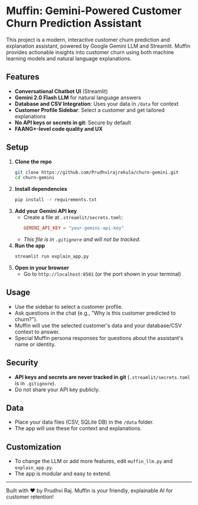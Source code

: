 
# Muffin: Gemini-Powered Customer Churn Prediction Assistant

This project is a modern, interactive customer churn prediction and explanation assistant, powered by Google Gemini LLM and Streamlit. Muffin provides actionable insights into customer churn using both machine learning models and natural language explanations.

## Features
- **Conversational Chatbot UI** (Streamlit)
- **Gemini 2.0 Flash LLM** for natural language answers
- **Database and CSV Integration**: Uses your data in `/data` for context
- **Customer Profile Sidebar**: Select a customer and get tailored explanations
- **No API keys or secrets in git**: Secure by default
- **FAANG+-level code quality and UX**

## Setup
1. **Clone the repo**
   ```sh
   git clone https://github.com/Prudhvirajrekula/churn-gemini.git
   cd churn-gemini
   ```
2. **Install dependencies**
   ```sh
   pip install -r requirements.txt
   ```
3. **Add your Gemini API key**
   - Create a file at `.streamlit/secrets.toml`:
     ```toml
     GEMINI_API_KEY = "your-gemini-api-key"
     ```
   - _This file is in `.gitignore` and will not be tracked._
4. **Run the app**
   ```sh
   streamlit run explain_app.py
   ```
5. **Open in your browser**
   - Go to `http://localhost:8501` (or the port shown in your terminal)

## Usage
- Use the sidebar to select a customer profile.
- Ask questions in the chat (e.g., "Why is this customer predicted to churn?").
- Muffin will use the selected customer's data and your database/CSV context to answer.
- Special Muffin persona responses for questions about the assistant's name or identity.

## Security
- **API keys and secrets are never tracked in git** (`.streamlit/secrets.toml` is in `.gitignore`).
- Do not share your API key publicly.

## Data
- Place your data files (CSV, SQLite DB) in the `/data` folder.
- The app will use these for context and explanations.

## Customization
- To change the LLM or add more features, edit `muffin_llm.py` and `explain_app.py`.
- The app is modular and easy to extend.

---

Built with ❤️ by Prudhvi Raj. Muffin is your friendly, explainable AI for customer retention!

